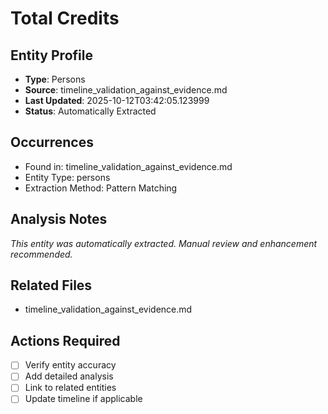 # Total Credits

## Entity Profile
- **Type**: Persons
- **Source**: timeline_validation_against_evidence.md
- **Last Updated**: 2025-10-12T03:42:05.123999
- **Status**: Automatically Extracted

## Occurrences
- Found in: timeline_validation_against_evidence.md
- Entity Type: persons
- Extraction Method: Pattern Matching

## Analysis Notes
*This entity was automatically extracted. Manual review and enhancement recommended.*

## Related Files
- timeline_validation_against_evidence.md

## Actions Required
- [ ] Verify entity accuracy
- [ ] Add detailed analysis
- [ ] Link to related entities
- [ ] Update timeline if applicable
